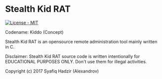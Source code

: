 # Stealth Kid RAT

<p align="left">
    <a href="#">
        <img src="https://img.shields.io/badge/License-MIT%20%2F%20Apache--2.0-blue.svg?style=plastic?maxAge=7200" alt="License - MIT">
    </a>
</p>

Codename: Kiddo (Concept)
 
Stealth Kid RAT is an opensource remote administration tool mainly written in C.

Disclaimer: Stealth Kid RAT source code is written intentionally for EDUCATIONAL PURPOSES ONLY. Don't use them for illegal activities.

Copyright (c) 2017 Syafiq Hadzir (Alexandrov)
